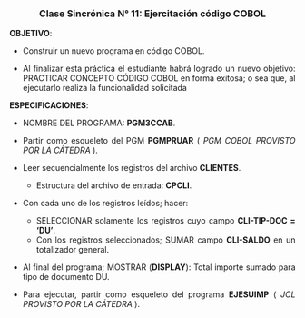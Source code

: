 <div style="text-align:center">

<h3>Clase Sincrónica N° 11: Ejercitación código COBOL</h3>

</div>

<div style="text-align:justify">

<strong>OBJETIVO</strong>: 
* Construir un nuevo programa en código COBOL.
 
* Al finalizar esta práctica el estudiante habrá logrado un nuevo objetivo: PRACTICAR 
CONCEPTO CÓDIGO COBOL en forma exitosa; o sea que, al ejecutarlo realiza la 
funcionalidad solicitada

<strong>ESPECIFICACIONES</strong>:

* NOMBRE DEL PROGRAMA: <strong>PGM3CCAB</strong>.
* Partir como esqueleto del PGM <strong>PGMPRUAR</strong> ( <em>PGM COBOL PROVISTO POR LA CÁTEDRA</em> ).
* Leer secuencialmente los registros del archivo <strong>CLIENTES</strong>. 
    * Estructura del archivo de entrada: <strong>CPCLI</strong>. 

* Con cada uno de los registros leídos; hacer:
    * SELECCIONAR solamente los registros cuyo campo <strong>CLI-TIP-DOC = ‘DU’</strong>.
    * Con los registros seleccionados; SUMAR campo <strong>CLI-SALDO</strong> en un totalizador general.
*  Al final del programa; MOSTRAR (<strong>DISPLAY</strong>): Total importe sumado para tipo de documento DU.   
* Para ejecutar, partir como esqueleto del programa <strong>EJESUIMP</strong> ( <em>JCL PROVISTO POR LA CÁTEDRA</em> ).

</div>